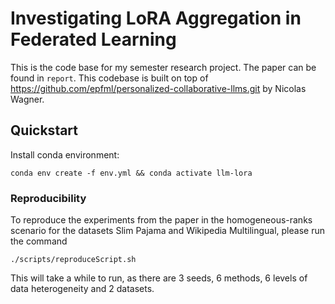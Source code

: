 # Investigating LoRA Aggregation in Federated Learning

This is the code base for my semester research project. The paper can be found in ```report```. This codebase is built on top of https://github.com/epfml/personalized-collaborative-llms.git by Nicolas Wagner.
## Quickstart

Install conda environment:

```
conda env create -f env.yml && conda activate llm-lora
```

### Reproducibility

To reproduce the experiments from the paper in the homogeneous-ranks scenario for the datasets Slim Pajama and Wikipedia Multilingual, please run the command

```./scripts/reproduceScript.sh```

This will take a while to run, as there are 3 seeds, 6 methods, 6 levels of data heterogeneity and 2 datasets.



